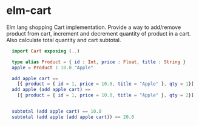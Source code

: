 # elm-cart
Elm lang shopping Cart implementation. Provide a way to add/remove product from cart, increment and decrement quantity of product in a cart. Also calculate total quantity and cart subtotal.

```elm
  import Cart exposing (..)

  type alias Product = { id : Int, price : Float, title : String }
  apple = Product 1 10.0 "Apple"

  add apple cart ==
    [{ product = { id = 1, price = 10.0, title = "Apple" }, qty = 1}]
  add apple (add apple cart) ==
    [{ product = { id = 1, price = 10.0, title = "Apple" }, qty = 2}]


  subtotal (add apple cart) == 10.0
  subtotal (add apple (add apple cart)) == 20.0

```


